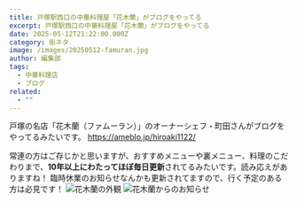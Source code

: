 ```yaml
---
title: 戸塚駅西口の中華料理屋「花木蘭」がブログをやってる
excerpt: 戸塚駅西口の中華料理屋「花木蘭」がブログをやってる
date: 2025-05-12T21:22:00.000Z
category: 街ネタ
image: /images/20250512-famuran.jpg
author: 編集部
tags:
  - 中華料理店
  - ブログ
related:
  - ""
---
```

戸塚の名店「花木蘭（ファムーラン）」のオーナーシェフ・町田さんがブログをやってるみたいです。
https://ameblo.jp/hiroaki1122/

常連の方はご存じかと思いますが、おすすめメニューや裏メニュー、料理のこだわりまで、**10年以上にわたってほぼ毎日更新**されてるみたいです。読み応えがありますね！
臨時休業のお知らせなんかも更新されてますので、行く予定のある方は必見です！
<img src="/images/20250512-famuran.jpg"
     alt="花木蘭の外観"
     class="mx-auto w-full md:w-2/3 rounded-lg shadow-md mb-8" />
<img src="/images/20250512-famuran2.jpg"
alt="花木蘭からのお知らせ"
class="mx-auto w-full md:w-2/3 rounded-lg shadow-md mb-8" />

